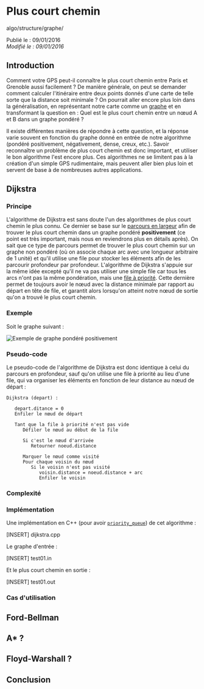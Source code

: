 Plus court chemin
=================
algo/structure/graphe/

Publié le : 09/01/2016  
*Modifié le : 09/01/2016*

## Introduction

Comment votre GPS peut-il connaître le plus court chemin entre Paris et Grenoble aussi facilement ? De manière générale, on peut se demander comment calculer l'itinéraire entre deux points donnés d'une carte de telle sorte que la distance soit minimale ? On pourrait aller encore plus loin dans la généralisation, en représentant notre carte comme un [graphe](/algo/structure/graphe.html) et en transformant la question en : Quel est le plus court chemin entre un nœud A et B dans un graphe pondéré ?

Il existe différentes manières de répondre à cette question, et la réponse varie souvent en fonction du graphe donné en entrée de notre algorithme (pondéré positivement, négativement, dense, creux, etc.). Savoir reconnaître un problème de plus court chemin est donc important, et utiliser le bon algorithme l'est encore plus. Ces algorithmes ne se limitent pas à la création d'un simple GPS rudimentaire, mais peuvent aller bien plus loin et servent de base à de nombreuses autres applications.

## Dijkstra

### Principe

L'algorithme de Dijkstra est sans doute l'un des algorithmes de plus court chemin le plus connu. Ce dernier se base sur le [parcours en largeur](/algo/structure/graphe/parcours.html#le-parcours-en-largeur) afin de trouver le plus court chemin dans un graphe pondéré **positivement** (ce point est très important, mais nous en reviendrons plus en détails après). On sait que ce type de parcours permet de trouver le plus court chemin sur un graphe non pondéré (où on associe chaque arc avec une longueur arbitraire de 1 unité) et qu'il utilise une file pour stocker les éléments afin de les parcourir profondeur par profondeur. L'algorithme de Dijkstra s'appuie sur la même idée excepté qu'il ne va pas utiliser une simple file car tous les arcs n'ont pas la même pondération, mais une [file à priorité](/algo/structure/file.html#file-à-priorité). Cette dernière permet de toujours avoir le nœud avec la distance minimale par rapport au départ en tête de file, et garantit alors lorsqu'on atteint notre nœud de sortie qu'on a trouvé le plus court chemin.

### Exemple

Soit le graphe suivant :

![Exemple de graphe pondéré positivement](//static.napnac.ga/img/algo/structure/graphe/plus_court_chemin/exemple_graphe_dijkstra.png)

### Pseudo-code

Le pseudo-code de l'algorithme de Dijkstra est donc identique à celui du parcours en profondeur, sauf qu'on utilise une file à priorité au lieu d'une file, qui va organiser les éléments en fonction de leur distance au nœud de départ :

```nohighlight
Dijkstra (depart) :

   depart.ditance = 0
   Enfiler le nœud de départ

   Tant que la file à priorité n'est pas vide
      Défiler le nœud au début de la file

      Si c'est le nœud d'arrivée
         Retourner noeud.distance

      Marquer le nœud comme visité
      Pour chaque voisin du nœud
         Si le voisin n'est pas visité
            voisin.distance = noeud.distance + arc
            Enfiler le voisin
```

### Complexité

### Implémentation

Une implémentation en C++ (pour avoir [`priority_queue`](http://www.cplusplus.com/reference/queue/priority_queue/)) de cet algorithme :

[INSERT]
dijkstra.cpp

Le graphe d'entrée :

[INSERT]
test01.in

Et le plus court chemin en sortie :

[INSERT]
test01.out

### Cas d'utilisation

## Ford-Bellman

## A* ?

## Floyd-Warshall ?

## Conclusion
